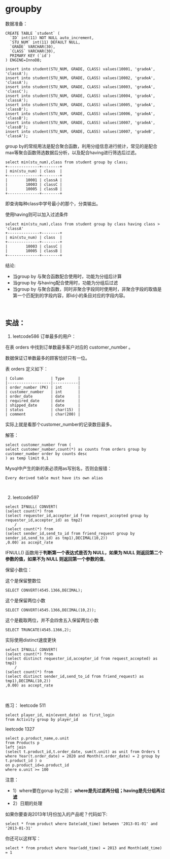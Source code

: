 ﻿# groupby

数据准备：
```
CREATE TABLE `student` (
  `ID` int(11) NOT NULL auto_increment,
  `STU_NUM` int(11) DEFAULT NULL,
  `GRADE` VARCHAR(30),
  `CLASS` VARCHAR(30),
  PRIMARY KEY (`id`)
) ENGINE=InnoDB;

insert into student(STU_NUM, GRADE, CLASS) values(10001, 'gradeA', 'classA');
insert into student(STU_NUM, GRADE, CLASS) values(10002, 'gradeA', 'classA');
insert into student(STU_NUM, GRADE, CLASS) values(10003, 'gradeA', 'classC');
insert into student(STU_NUM, GRADE, CLASS) values(10004, 'gradeA', 'classA');
insert into student(STU_NUM, GRADE, CLASS) values(10005, 'gradeA', 'classB');
insert into student(STU_NUM, GRADE, CLASS) values(10006, 'gradeA', 'classB');
insert into student(STU_NUM, GRADE, CLASS) values(10007, 'gradeA', 'classB');
insert into student(STU_NUM, GRADE, CLASS) values(10007, 'gradeB', 'classA');
```

group by的常规用法是配合聚合函数，利用分组信息进行统计，常见的是配合max等聚合函数筛选数据后分析，以及配合having进行筛选后过滤。
```
select min(stu_num),class from student group by class;
+--------------+--------+
| min(stu_num) | class  |
+--------------+--------+
|        10001 | classA |
|        10003 | classC |
|        10005 | classB |
+--------------+--------+
```
即查询每种class中学号最小的那个，分类输出。

使用having则可以加入过滤条件
```
select min(stu_num),class from student group by class having class > 'classA'
+--------------+--------+
| min(stu_num) | class  |
+--------------+--------+
|        10003 | classC |
|        10005 | classB |
+--------------+--------+
```
结论:
- 当group by 与聚合函数配合使用时，功能为分组后计算
- 当group by 与having配合使用时，功能为分组后过滤
- 当group by 与聚合函数，同时非聚合字段同时使用时，非聚合字段的取值是第一个匹配到的字段内容，即id小的条目对应的字段内容。

<br>

## 实战：
1. leetcode586 订单最多的用户：

在表 orders 中找到订单数最多客户对应的 customer_number 。

数据保证订单数最多的顾客恰好只有一位。

表 orders 定义如下：
```
| Column            | Type      |
|-------------------|-----------|
| order_number (PK) | int       |
| customer_number   | int       |
| order_date        | date      |
| required_date     | date      |
| shipped_date      | date      |
| status            | char(15)  |
| comment           | char(200) |
```
实际上就是看那个customer_number的记录数目最多。

解答：
```
select customer_number from (
select customer_number,count(*) as counts from orders group by customer_number order by counts desc
) as temp limit 0,1
```
Mysql中产生的新的表必须用as写别名，否则会报错：
```
Every derived table must have its own alias
```

<br>

2. leetcode597
```
select IFNULL( CONVERT(
(select count(*) from 
(select requester_id,accepter_id from request_accepted group by requester_id,accepter_id) as tmp2)
    /
(select count(*) from 
(select sender_id,send_to_id from friend_request group by sender_id,send_to_id) as tmp1),DECIMAL(10,2))
,0.00) as accept_rate
```
IFNULL() 函数用于**判断第一个表达式是否为 NULL，如果为 NULL 则返回第二个参数的值，如果不为 NULL 则返回第一个参数的值**。

保留小数位：

这个是保留整数位
```
SELECT CONVERT(4545.1366,DECIMAL);
```

这个是保留两位小数    
```
SELECT CONVERT(4545.1366,DECIMAL(10,2));
```

这个是截取两位，并不会四舍五入保留两位小数
```
SELECT TRUNCATE(4545.1366,2);
```

实际使用distinct速度更快
```
select IFNULL( CONVERT(
(select count(*) from 
(select distinct requester_id,accepter_id from request_accepted) as tmp2)
    /
(select count(*) from 
(select distinct sender_id,send_to_id from friend_request) as tmp1),DECIMAL(10,2))
,0.00) as accept_rate
```

<br>

练习：
leetcode 511 
```
select player_id, min(event_date) as first_login
from Activity group by player_id
```

leetcode 1327
```
select p.product_name,o.unit 
from Products p 
left join 
(select t.product_id,t.order_date, sum(t.unit) as unit from Orders t where Year(t.order_date) = 2020 and Month(t.order_date) = 2 group by t.product_id ) o
on p.product_id=o.product_id
where o.unit >= 100
```

注意： 
- 1）where要在gorup by之前； **where是先过滤再分组；having是先分组再过滤**
- 2）日期的处理

如果你要查询2013年1月份加入的产品呢？代码如下:
```
select * from product where Date(add_time) between '2013-01-01' and '2013-01-31'
```
你还可以这样写：
```
select * from product where Year(add_time) = 2013 and Month(add_time) = 1     
```